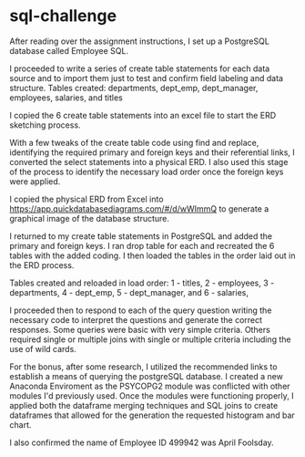 # sql-challenge

After reading over the assignment instructions, I set up a PostgreSQL database called Employee SQL. 

I proceeded to write a series of create table statements for each data source and to import them just to test and confirm field labeling and data structure. 
Tables created:
departments,
dept_emp,
dept_manager,
employees,
salaries,
and titles

I copied the 6 create table statements into an excel file to start the ERD sketching process. 

With a few tweaks of the create table code using find and replace, identifying the required primary and foreign keys and their referential links, I converted the select statements into a physical ERD. I also used this stage of the process to identify the necessary load order once the foreign keys were applied.

I copied the physical ERD from Excel into https://app.quickdatabasediagrams.com/#/d/wWImmQ to generate a graphical image of the database structure. 

I returned to my create table statements in PostgreSQL and added the primary and foreign keys. I ran drop table for each and recreated the 6 tables with the added coding. I then loaded the tables in the order laid out in the ERD process.

Tables created and reloaded in load order:
1 - titles,
2 - employees,
3 - departments,
4 - dept_emp,
5 - dept_manager,
and 6 - salaries,

I proceeded then to respond to each of the query question writing the necessary code to interpret the questions and generate the correct responses. Some queries were basic with very simple criteria. Others required single or multiple joins with single or multiple criteria including the use of wild cards. 

For the bonus, after some research, I utilized the recommended links to establish a means of querying the postgreSQL database. I created a new Anaconda Enviroment as the PSYCOPG2 module was conflicted with other modules I'd previously used. Once the modules were functioning properly, I applied both the dataframe merging techniques and SQL joins to create dataframes that allowed for the generation the requested histogram and bar chart. 

I also confirmed the name of Employee ID 499942 was April Foolsday.
